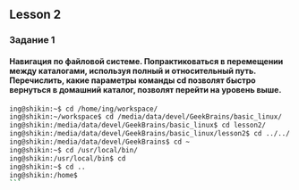 ## Lesson 2

 ### Задание 1 
 #### Навигация по файловой системе. Попрактиковаться в перемещении между каталогами, используя полный и относительный путь. Перечислить, какие параметры команды cd позволят быстро вернуться в домашний каталог, позволят перейти на уровень выше.

~~~ bash
ing@shikin:~$ cd /home/ing/workspace/
ing@shikin:~/workspace$ cd /media/data/devel/GeekBrains/basic_linux/
ing@shikin:/media/data/devel/GeekBrains/basic_linux$ cd lesson2/
ing@shikin:/media/data/devel/GeekBrains/basic_linux/lesson2$ cd ../../
ing@shikin:/media/data/devel/GeekBrains$ cd ~
ing@shikin:~$ cd /usr/local/bin/
ing@shikin:/usr/local/bin$ cd
ing@shikin:~$ cd ..
ing@shikin:/home$ 
```